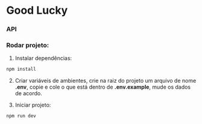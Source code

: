 # Good Lucky
### API

### Rodar projeto:
1. Instalar dependências:
```bash
npm install
```
2. Criar variáveis de ambientes, crie na raiz do projeto um arquivo de nome **.env**, copie e cole o que está dentro de **.env.example**, mude os dados de acordo.

3. Iniciar projeto:
```bash
npm run dev
```
